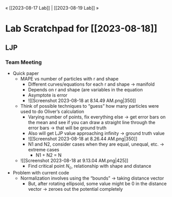 « [[2023-08-17 Lab]] | [[2023-08-19 Lab]] » 
# Lab Scratchpad for [[2023-08-18]]
## LJP
### Team Meeting
- Quick paper
	- MAPE vs number of particles with r and shape
		- Different curves/equations for each r and shape → manifold
		- Depends on r and shape (are variables in the equation
		- Asymptote is error
		- ![[Screenshot 2023-08-18 at 8.14.49 AM.png|350]]
	- Think of possible techniques to “guess” how many particles were used to do Oliver’s calculation
		- Varying number of points, fix everything else → get error bars on the mean and see if you can draw a straight line through the error bars → that will be ground truth
		- Also will get LJP value approaching infinity → ground truth value
		- ![[Screenshot 2023-08-18 at 8.26.44 AM.png|350]]
		- N1 and N2, consider cases when they are equal, unequal, etc. → extreme cases
			- N1 + N2 = N
	- ![[Screenshot 2023-08-18 at 9.13.04 AM.png|425]]
		- Find critical point $N_c$, relationship with shape and distance
- Problem with current code
	- Normalization involves using the “bounds” → taking distance vector
		- But, after rotating ellipsoid, some value might be 0 in the distance vector → zeroes out the potential completely
